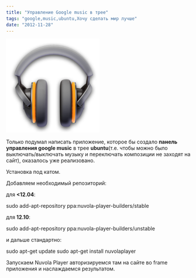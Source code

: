 ```yaml
---
title: "Управление Google music в трее"
tags: "google,music,ubuntu,Хочу сделать мир лучше"
date: "2012-11-28"
---
```


![](images/Google-Music-Beta-Icon.png "Google-Music-Beta-Icon")

Только подумал написать приложение, которое бы создало **панель управления google music** в трее **ubuntu**(т.е. чтобы можно было выключать/выключать музыку и переключать композиции не заходят на сайт), оказалось уже реализовано.

Установка под катом.

Добавляем необходимый репозиторий:

для **<12.04**:

sudo add-apt-repository ppa:nuvola-player-builders/stable

для **12.10**:

sudo add-apt-repository ppa:nuvola-player-builders/unstable

и дальше стандартно:

sudo apt-get update
sudo apt-get install nuvolaplayer

Запускаем Nuvola Player авторизируемся там на сайте во frame приложения и наслаждаемся результатом.
